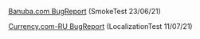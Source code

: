 <a target="_blank" href = "https://docs.google.com/document/d/1ho6b_9AF4PbkL1F_f2CLXjsIQF6AG5JdnbpWyWMGyuI/edit?usp=sharing">Banuba.com BugReport<a/> (SmokeTest 23/06/21)
  
<a target="_blank" href = "https://docs.google.com/document/d/1Qr23HHjFqdfVT0i1QKXv70asm2qdRwI8jSZxzzITT0s/edit?usp=sharing">Currency.com-RU BugReport<a/> (LocalizationTest 11/07/21)
  
